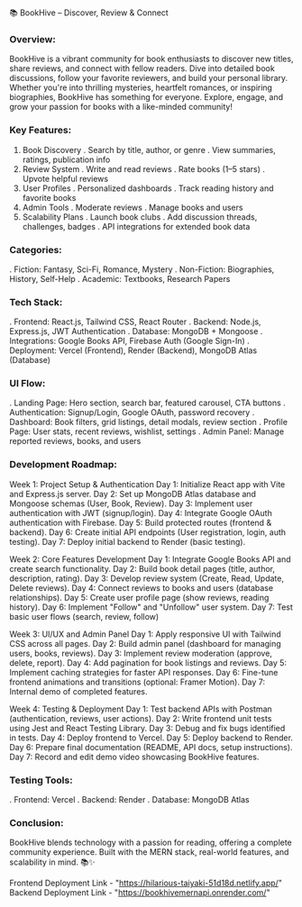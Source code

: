 📚 BookHive – Discover, Review & Connect
### Overview:
BookHive is a vibrant community for book enthusiasts to discover new titles, share reviews, and connect with fellow readers.
Dive into detailed book discussions, follow your favorite reviewers, and build your personal library.
Whether you're into thrilling mysteries, heartfelt romances, or inspiring biographies, BookHive has something for everyone.
Explore, engage, and grow your passion for books with a like-minded community!

### Key Features:

1. Book Discovery
.  Search by title, author, or genre
.  View summaries, ratings, publication info
2. Review System
.  Write and read reviews
.  Rate books (1–5 stars)
.  Upvote helpful reviews
3. User Profiles
.  Personalized dashboards
.  Track reading history and favorite books
4. Admin Tools
.  Moderate reviews
.  Manage books and users
5. Scalability Plans
.  Launch book clubs
.  Add discussion threads, challenges, badges
.  API integrations for extended book data
### Categories:

. Fiction: Fantasy, Sci-Fi, Romance, Mystery
. Non-Fiction: Biographies, History, Self-Help
. Academic: Textbooks, Research Papers
### Tech Stack:

. Frontend: React.js, Tailwind CSS, React Router
. Backend: Node.js, Express.js, JWT Authentication
. Database: MongoDB + Mongoose
. Integrations: Google Books API, Firebase Auth (Google Sign-In)
. Deployment: Vercel (Frontend), Render (Backend), MongoDB Atlas (Database)
### UI Flow:

. Landing Page: Hero section, search bar, featured carousel, CTA buttons
. Authentication: Signup/Login, Google OAuth, password recovery
. Dashboard: Book filters, grid listings, detail modals, review section
. Profile Page: User stats, recent reviews, wishlist, settings
. Admin Panel: Manage reported reviews, books, and users
### Development Roadmap:


Week 1: Project Setup & Authentication
Day 1: Initialize React app with Vite and Express.js server.
Day 2: Set up MongoDB Atlas database and Mongoose schemas (User, Book, Review).
Day 3: Implement user authentication with JWT (signup/login).
Day 4: Integrate Google OAuth authentication with Firebase.
Day 5: Build protected routes (frontend & backend).
Day 6: Create initial API endpoints (User registration, login, auth testing).
Day 7: Deploy initial backend to Render (basic testing).


Week 2: Core Features Development
Day 1: Integrate Google Books API and create search functionality.
Day 2: Build book detail pages (title, author, description, rating).
Day 3: Develop review system (Create, Read, Update, Delete reviews).
Day 4: Connect reviews to books and users (database relationships).
Day 5: Create user profile page (show reviews, reading history).
Day 6: Implement "Follow" and "Unfollow" user system.
Day 7: Test basic user flows (search, review, follow)


Week 3: UI/UX and Admin Panel
Day 1: Apply responsive UI with Tailwind CSS across all pages.
Day 2: Build admin panel (dashboard for managing users, books, reviews).
Day 3: Implement review moderation (approve, delete, report).
Day 4: Add pagination for book listings and reviews.
Day 5: Implement caching strategies for faster API responses.
Day 6: Fine-tune frontend animations and transitions (optional: Framer Motion).
Day 7: Internal demo of completed features.


Week 4: Testing & Deployment
Day 1: Test backend APIs with Postman (authentication, reviews, user actions).
Day 2: Write frontend unit tests using Jest and React Testing Library.
Day 3: Debug and fix bugs identified in tests.
Day 4: Deploy frontend to Vercel.
Day 5: Deploy backend to Render.
Day 6: Prepare final documentation (README, API docs, setup instructions).
Day 7: Record and edit demo video showcasing BookHive features.
### Testing Tools:

. Frontend: Vercel
. Backend: Render
. Database: MongoDB Atlas

### Conclusion:

BookHive blends technology with a passion for reading, offering a complete community experience. Built with the MERN stack, real-world features, and scalability in mind. 📚✨

Frontend Deployment Link - "https://hilarious-taiyaki-51d18d.netlify.app/"
Backend Deployment Link - "https://bookhivemernapi.onrender.com/"